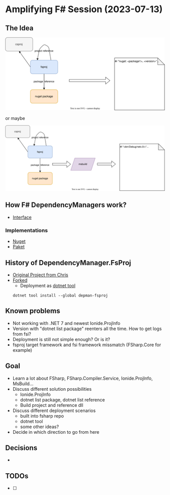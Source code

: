 # Amplifying F# Session (2023-07-13)

## The Idea

![Idea](DependencyManagerIdea1.drawio.svg)

or maybe

![Idea](DependencyManagerIdea2.drawio.svg)


## How F# DependencyManagers work?

- [Interface](../../fsharp/src/FSharp.DependencyManager.Nuget/FSharp.DependencyManager.fsi)

### Implementations

- [Nuget](../../fsharp/src/FSharp.DependencyManager.Nuget/FSharp.DependencyManager.fs)
- [Paket](../../Paket/src/FSharp.DependencyManager.Paket/PaketDependencyManager.fs)

## History of DependencyManager.FsProj

- [Original Project from Chris](https://github.com/ionide/DependencyManager.FsProj)
- [Forked](https://github.com/ThisFunctionalTom/DependencyManager.FsProj)
  - Deployment as [dotnet tool](https://www.nuget.org/packages/DependencyManager.FsProj/)
  ```pwsh
  dotnet tool install --global depman-fsproj
  ```

## Known problems

- Not working with .NET 7 and newest Ionide.ProjInfo
- Version with "dotnet list package" reenters all the time. How to get logs from fsi?
- Deployment is still not simple enough? Or is it?
- fsproj target framework and fsi framework missmatch  (FSharp.Core for example)

## Goal

- Learn a lot about FSharp, FSharp.Compiler.Service, Ionide.ProjInfo, MsBuild...
- Discuss different solution possibilities
  - Ionide.ProjInfo
  - dotnet list package, dotnet list reference
  - Build project and reference dll
- Discuss different deployment scenarios
  - built into fsharp repo
  - dotnet tool
  - some other ideas?
- Decide in which direction to go from here

## Decisions

- 

## TODOs

- [ ] 